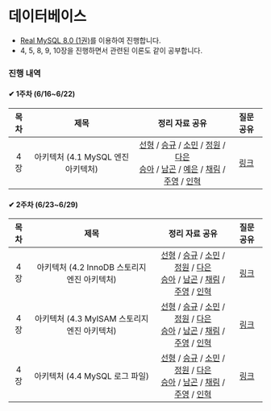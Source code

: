 # 데이터베이스

- [Real MySQL 8.0 (1권)](https://www.yes24.com/Product/Goods/103415627)를 이용하여 진행합니다.
- 4, 5, 8, 9, 10장을 진행하면서 관련된 이론도 같이 공부합니다.

### 진행 내역

#### ✔ 1주차 (6/16~6/22)

| 목차 | 제목 | 정리 자료 공유 | 질문 공유 |
| :-----: | :-----: | :-----: | :-----: | 
| 4장 | 아키텍처 (4.1 MySQL 엔진 아키텍처) | [선형](https://indecisive-phalange-003.notion.site/4-1-MySQL-7ac55a3558c34ac885238d72125cd9b6?pvs=4) / [승규](https://careful-fan-de2.notion.site/4-96d38d1d028e4db39292000996f69800?pvs=4) / [소민](https://fluorescent-polka-59d.notion.site/chap4-35678f0a6147446e8ff561001f803d56?pvs=4) / [정원](https://efficacious-pomelo-4e3.notion.site/4-1-MySQL-638ec09bf3404d64bd50a42b29f7fe3a?pvs=4) / [다은](https://livesonlyoneday.notion.site/REAL-MySQL-467401eaacfc4de3a4616e5e65b93431?pvs=4) <br/> [승아](https://substantial-radish-aee.notion.site/4-1-MySQL-5a21de2eb5924c04942d3756f98660e5?pvs=4) / [남곤](https://ng-lee.notion.site/4-1-MySQL-d588fc87fc3d4c23bd76d6e78aa4b143?pvs=4) / [예은]() / [채림](https://tropical-border-e6f.notion.site/4-1-MySQL-df4f7cfb94ab45c79bdec517006ebea5?pvs=4) / [주영](https://tin-colossus-852.notion.site/4-2db7cc42933f4e6390044348b390020c?pvs=4) / [인혁](https://peppered-viscount-bd6.notion.site/RealMySQL-4-1-MySQL-9a10913c6c7443d780b3fff6721e61cc?pvs=4) | [링크](https://github.com/SSAFY-S0914/CS-Study/blob/main/3.%20%EB%8D%B0%EC%9D%B4%ED%84%B0%EB%B2%A0%EC%9D%B4%EC%8A%A4/%EC%A7%88%EB%AC%B8%EB%AA%A9%EB%A1%9D/1%EC%A3%BC%EC%B0%A8.md) |
#### ✔ 2주차 (6/23~6/29)
| 목차 | 제목 | 정리 자료 공유 | 질문 공유 |
| :-----: | :-----: | :-----: | :-----: | 
| 4장 | 아키텍처 (4.2 InnoDB 스토리지 엔진 아키텍처) | [선형]() / [승규]() / [소민]() / [정원]() / [다은](https://livesonlyoneday.notion.site/REAL-MySQL-467401eaacfc4de3a4616e5e65b93431?pvs=4) <br/> [승아](https://substantial-radish-aee.notion.site/4-2-InnoDB-ef8e60ecba42424eb0ec620639c158cb?pvs=4) / [남곤]() / [채림]() / [주영]() / [인혁]() | [링크]() |
| 4장 | 아키텍처 (4.3 MyISAM 스토리지 엔진 아키텍처) | [선형]() / [승규]() / [소민]() / [정원]() / [다은](https://livesonlyoneday.notion.site/REAL-MySQL-467401eaacfc4de3a4616e5e65b93431?pvs=4) <br/> [승아]() / [남곤]() / [채림]() / [주영]() / [인혁]() | [링크]() |
| 4장 | 아키텍처 (4.4 MySQL 로그 파일) | [선형]() / [승규]() / [소민]() / [정원]() / [다은](https://livesonlyoneday.notion.site/REAL-MySQL-467401eaacfc4de3a4616e5e65b93431?pvs=4) <br/> [승아]() / [남곤]() / [채림]() / [주영]() / [인혁]() | [링크]() |

